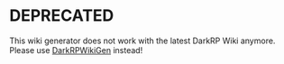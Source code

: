 # DEPRECATED

This wiki generator does not work with the latest DarkRP Wiki anymore. Please use [DarkRPWikiGen](https://github.com/FPtje/DarkRPWikiGen) instead!

